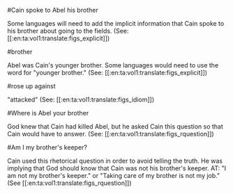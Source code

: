#Cain spoke to Abel his brother

Some languages will need to add the implicit information that Cain spoke to his brother about going to the fields. (See: [[:en:ta:vol1:translate:figs_explicit]])

#brother

Abel was Cain's younger brother. Some languages would need to use the word for "younger brother." (See: [[:en:ta:vol1:translate:figs_explicit]])

#rose up against

"attacked" (See: [[:en:ta:vol1:translate:figs_idiom]])

#Where is Abel your brother

God knew that Cain had killed Abel, but he asked Cain this question so that Cain would have to answer. (See: [[:en:ta:vol1:translate:figs_rquestion]])

#Am I my brother's keeper?

Cain used this rhetorical question in order to avoid telling the truth. He was implying that God should know that Cain was not his brother's keeper. AT: "I am not my brother's keeper." or "Taking care of my brother is not my job." (See [[:en:ta:vol1:translate:figs_rquestion]])